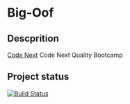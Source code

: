 # Big-Oof

## Descprition
[Code Next](https://codenext.withgoogle.com/) Code Next Quality Bootcamp

## Project status

[![Build Status](https://travis-ci.org/AndyTheGo/Big-Oof.svg?branch=master)](https://travis-ci.org/atdt/Big-Oof)
